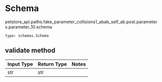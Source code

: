 # Schema
petstore_api.paths.fake_parameter_collisions1_abab_self_ab.post.parameters.parameter_10.schema
```
type: schemas.Schema
```

## validate method
Input Type | Return Type | Notes
------------ | ------------- | -------------
str | str |
